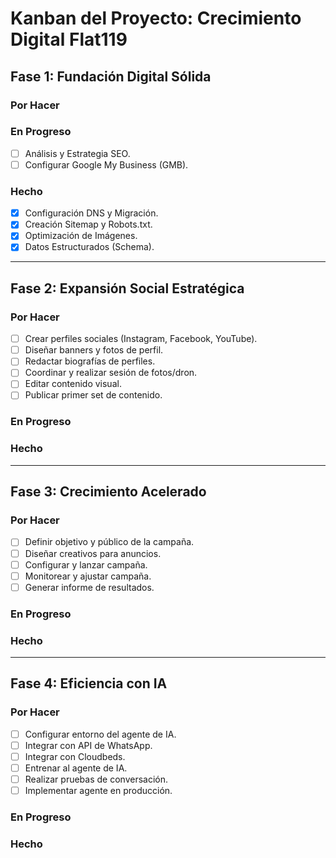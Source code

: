 # Kanban del Proyecto: Crecimiento Digital Flat119

## Fase 1: Fundación Digital Sólida

### Por Hacer

### En Progreso
- [ ] Análisis y Estrategia SEO.
- [ ] Configurar Google My Business (GMB).

### Hecho
- [x] Configuración DNS y Migración.
- [x] Creación Sitemap y Robots.txt.
- [x] Optimización de Imágenes.
- [x] Datos Estructurados (Schema).

---

## Fase 2: Expansión Social Estratégica

### Por Hacer
- [ ] Crear perfiles sociales (Instagram, Facebook, YouTube).
- [ ] Diseñar banners y fotos de perfil.
- [ ] Redactar biografías de perfiles.
- [ ] Coordinar y realizar sesión de fotos/dron.
- [ ] Editar contenido visual.
- [ ] Publicar primer set de contenido.

### En Progreso

### Hecho

---

## Fase 3: Crecimiento Acelerado

### Por Hacer
- [ ] Definir objetivo y público de la campaña.
- [ ] Diseñar creativos para anuncios.
- [ ] Configurar y lanzar campaña.
- [ ] Monitorear y ajustar campaña.
- [ ] Generar informe de resultados.

### En Progreso

### Hecho

---

## Fase 4: Eficiencia con IA

### Por Hacer
- [ ] Configurar entorno del agente de IA.
- [ ] Integrar con API de WhatsApp.
- [ ] Integrar con Cloudbeds.
- [ ] Entrenar al agente de IA.
- [ ] Realizar pruebas de conversación.
- [ ] Implementar agente en producción.

### En Progreso

### Hecho